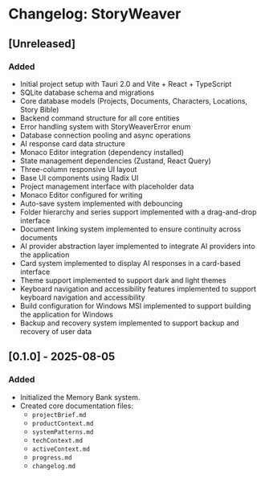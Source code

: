 # Changelog: StoryWeaver

## [Unreleased]

### Added
- Initial project setup with Tauri 2.0 and Vite + React + TypeScript
- SQLite database schema and migrations
- Core database models (Projects, Documents, Characters, Locations, Story Bible)
- Backend command structure for all core entities
- Error handling system with StoryWeaverError enum
- Database connection pooling and async operations
- AI response card data structure
- Monaco Editor integration (dependency installed)
- State management dependencies (Zustand, React Query)
- Three-column responsive UI layout
- Base UI components using Radix UI
- Project management interface with placeholder data
- Monaco Editor configured for writing
- Auto-save system implemented with debouncing
- Folder hierarchy and series support implemented with a drag-and-drop interface
- Document linking system implemented to ensure continuity across documents
- AI provider abstraction layer implemented to integrate AI providers into the application
- Card system implemented to display AI responses in a card-based interface
- Theme support implemented to support dark and light themes
- Keyboard navigation and accessibility features implemented to support keyboard navigation and accessibility
- Build configuration for Windows MSI implemented to support building the application for Windows
- Backup and recovery system implemented to support backup and recovery of user data

## [0.1.0] - 2025-08-05
### Added
- Initialized the Memory Bank system.
- Created core documentation files:
    - `projectBrief.md`
    - `productContext.md`
    - `systemPatterns.md`
    - `techContext.md`
    - `activeContext.md`
    - `progress.md`
    - `changelog.md`
